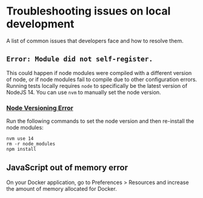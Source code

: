 # Troubleshooting issues on local development

A list of common issues that developers face and how to resolve them.

## `Error: Module did not self-register.`

This could happen if node modules were compiled with a different version of node, or if node modules fail to compile due to other configuration errors.
Running tests locally requires `node` to specifically be the latest version of NodeJS 14. You can use `nvm` to manually set the node version.

### [Node Versioning Error](https://stackoverflow.com/questions/28486891/uncaught-error-module-did-not-self-register)

Run the following commands to set the node version and then re-install the node modules:

```
nvm use 14
rm -r node_modules
npm install
```

## JavaScript out of memory error

On your Docker application, go to Preferences > Resources and increase the amount of memory allocated for Docker.
